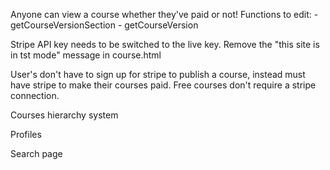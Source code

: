 Anyone can view a course whether they've paid or not!
Functions to edit:
	- getCourseVersionSection
	- getCourseVersion

Stripe API key needs to be switched to the live key.
Remove the "this site is in tst mode" message in course.html

User's don't have to sign up for stripe to publish a course, instead must have stripe to make their courses paid. Free courses don't require a stripe connection.

Courses hierarchy system

Profiles

Search page
